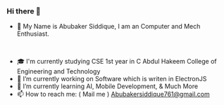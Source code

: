 ### Hi there 👋

- 👋 My Name is Abubaker Siddique, I am an Computer and Mech Enthusiast. 

<br/>

- 🎓 I'm currently studying CSE 1st year in C Abdul Hakeem College of Engineering and Technology
- 🔭 I’m currently working on Software which is writen in ElectronJS
- 🌱 I’m currently learning AI, Mobile Development, & Much More
- 📫 How to reach me: ( Mail me ) Abubakersiddique761@gmail.com
